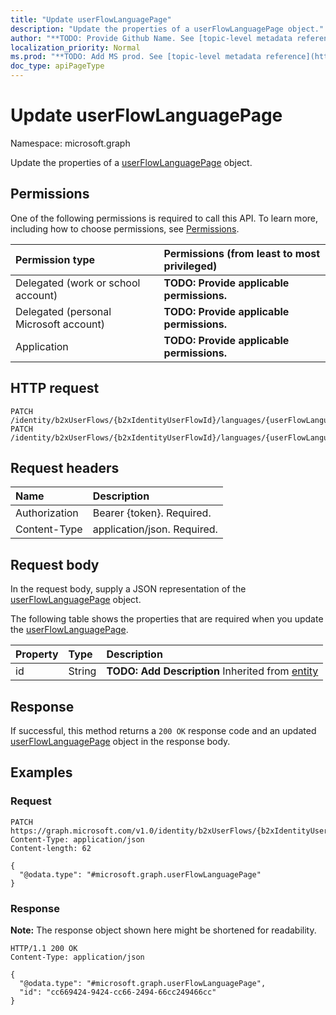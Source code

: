 ```yaml
---
title: "Update userFlowLanguagePage"
description: "Update the properties of a userFlowLanguagePage object."
author: "**TODO: Provide Github Name. See [topic-level metadata reference](https://msgo.azurewebsites.net/add/document/guidelines/metadata.html#topic-level-metadata)**"
localization_priority: Normal
ms.prod: "**TODO: Add MS prod. See [topic-level metadata reference](https://msgo.azurewebsites.net/add/document/guidelines/metadata.html#topic-level-metadata)**"
doc_type: apiPageType
---
```


# Update userFlowLanguagePage
Namespace: microsoft.graph



Update the properties of a [userFlowLanguagePage](../resources/userflowlanguagepage.md) object.

## Permissions
One of the following permissions is required to call this API. To learn more, including how to choose permissions, see [Permissions](/graph/permissions-reference).

|Permission type|Permissions (from least to most privileged)|
|:---|:---|
|Delegated (work or school account)|**TODO: Provide applicable permissions.**|
|Delegated (personal Microsoft account)|**TODO: Provide applicable permissions.**|
|Application|**TODO: Provide applicable permissions.**|

## HTTP request

<!-- {
  "blockType": "ignored"
}
-->
``` http
PATCH /identity/b2xUserFlows/{b2xIdentityUserFlowId}/languages/{userFlowLanguageConfigurationId}/defaultPages/{userFlowLanguagePageId}
PATCH /identity/b2xUserFlows/{b2xIdentityUserFlowId}/languages/{userFlowLanguageConfigurationId}/overridesPages/{userFlowLanguagePageId}
```

## Request headers
|Name|Description|
|:---|:---|
|Authorization|Bearer {token}. Required.|
|Content-Type|application/json. Required.|

## Request body
In the request body, supply a JSON representation of the [userFlowLanguagePage](../resources/userflowlanguagepage.md) object.

The following table shows the properties that are required when you update the [userFlowLanguagePage](../resources/userflowlanguagepage.md).

|Property|Type|Description|
|:---|:---|:---|
|id|String|**TODO: Add Description** Inherited from [entity](../resources/entity.md)|



## Response

If successful, this method returns a `200 OK` response code and an updated [userFlowLanguagePage](../resources/userflowlanguagepage.md) object in the response body.

## Examples

### Request
<!-- {
  "blockType": "request",
  "name": "update_userflowlanguagepage"
}
-->
``` http
PATCH https://graph.microsoft.com/v1.0/identity/b2xUserFlows/{b2xIdentityUserFlowId}/languages/{userFlowLanguageConfigurationId}/defaultPages/{userFlowLanguagePageId}
Content-Type: application/json
Content-length: 62

{
  "@odata.type": "#microsoft.graph.userFlowLanguagePage"
}
```


### Response
**Note:** The response object shown here might be shortened for readability.
<!-- {
  "blockType": "response",
  "truncated": true
}
-->
``` http
HTTP/1.1 200 OK
Content-Type: application/json

{
  "@odata.type": "#microsoft.graph.userFlowLanguagePage",
  "id": "cc669424-9424-cc66-2494-66cc249466cc"
}
```

